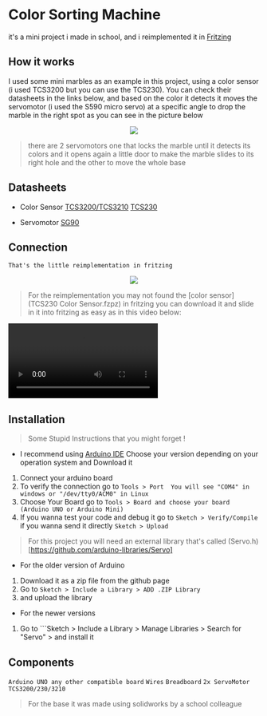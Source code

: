 # Color Sorting Machine

it's a mini project i made in school, and i reimplemented it in [Fritzing](https://fritzing.org/download/) 


## How it works 

I used some mini marbles as an example in this project, using a color sensor (i used TCS3200 but you can use the TCS230). You can check their datasheets in the links below, and based on the color it detects it moves the servomotor (i used the S590 micro servo) at a specific angle to drop the marble in the right spot as you can see in the picture below 

<p align="center">
  <img src="main/Arduino/ColorSorting/img/final_project.png"/>
</p>

> there are 2 servomotors one that locks the marble until it detects its colors and it opens again a little door to make the marble slides to its right hole and the other to move the whole base 

## Datasheets 

- Color Sensor
[TCS3200/TCS3210](https://s3-sa-east-1.amazonaws.com/robocore-lojavirtual/889/TCS230%20Datasheet.pdf)
[TCS230](https://www.mouser.com/catalog/specsheets/tcs3200-e11.pdf)

- Servomotor
[SG90](http://www.ee.ic.ac.uk/pcheung/teaching/DE1_EE/stores/sg90_datasheet.pdf)

## Connection

```That's the little reimplementation in fritzing```

<p align="center">
  <img src="main/Arduino/ColorSorting/img/reimplementation.png"/>
</p>

> For the reimplementation you may not found the [color sensor](TCS230 Color Sensor.fzpz) in fritzing you can download it and slide in it into fritzing as easy as in this video below:

![demonstration](main/Arduino/ColorSorting/img/demonstration.webm)

## Installation 

> Some Stupid Instructions that you might forget !

- I recommend using [Arduino IDE](https://www.arduino.cc/en/software) Choose your version depending on your operation system and Download it  
1. Connect your arduino board
2. To verify the connection go to ```Tools > Port  You will see "COM4" in windows or "/dev/tty0/ACM0" in Linux```  
3. Choose Your Board go to ```Tools > Board and choose your board (Arduino UNO or Arduino Mini)```
4. If you wanna test your code and debug it go to ```Sketch > Verify/Compile``` if you wanna send it directly ```Sketch > Upload```

> For this project you will need an external library that's called (Servo.h)[https://github.com/arduino-libraries/Servo] 

- For the older version of Arduino 
1. Download it as a zip file from the github page
2. Go to ```Sketch > Include a Library > ADD .ZIP Library```
3. and upload the library


- For the newer versions 
1. Go to ```Sketch > Include a Library > Manage Libraries > Search for "Servo" >  and install it 



## Components 

`Arduino UNO any other compatible board`
`Wires`
`Breadboard`
`2x ServoMotor`
`TCS3200/230/3210`

> For the base it was made using solidworks by a school colleague 